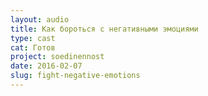 ```yaml
---
layout: audio
title: Как бороться с негативными эмоциями
type: cast
cat: Готов
project: soedinennost
date: 2016-02-07
slug: fight-negative-emotions
---
```

